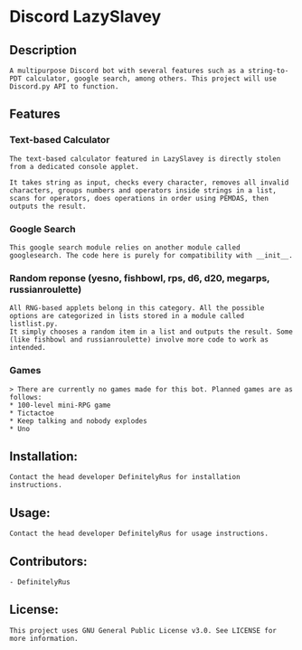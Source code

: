 # Discord LazySlavey

## Description
    A multipurpose Discord bot with several features such as a string-to-PDT calculator, google search, among others. This project will use Discord.py API to function.
    
## Features
### Text-based Calculator
    The text-based calculator featured in LazySlavey is directly stolen from a dedicated console applet.

    It takes string as input, checks every character, removes all invalid characters, groups numbers and operators inside strings in a list, scans for operators, does operations in order using PEMDAS, then outputs the result.
### Google Search
    This google search module relies on another module called googlesearch. The code here is purely for compatibility with __init__.
### Random reponse (yesno, fishbowl, rps, d6, d20, megarps, russianroulette)
    All RNG-based applets belong in this category. All the possible options are categorized in lists stored in a module called listlist.py.
    It simply chooses a random item in a list and outputs the result. Some (like fishbowl and russianroulette) involve more code to work as intended.
### Games
    > There are currently no games made for this bot. Planned games are as follows:
    * 100-level mini-RPG game
    * Tictactoe
    * Keep talking and nobody explodes
    * Uno

## Installation:
    Contact the head developer DefinitelyRus for installation instructions.

## Usage:
    Contact the head developer DefinitelyRus for usage instructions.

## Contributors:
    - DefinitelyRus

## License: 
    This project uses GNU General Public License v3.0. See LICENSE for more information.